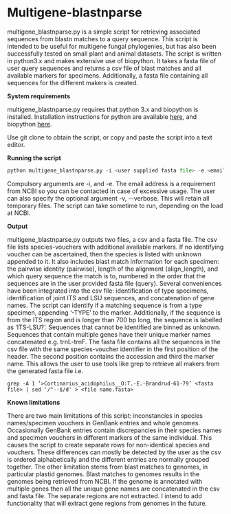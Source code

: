 # Multigene-blastnparse

multigene_blastnparse.py is a simple script for retrieving associated sequences from blastn matches to a query sequence. This script is intended to be useful for multigene fungal phylogenies, but has also been successfully tested on small plant and animal datasets. The script is written in python3.x and makes extensive use of biopython. It takes a fasta file of user query sequences and returns a csv file of blast matches and all available markers for specimens. Additionally, a fasta file containing all sequences for the different makers is created.

**System requirements**

multigene_blastnparse.py requires that python 3.x and biopython is installed. Installation instructions for python are available [here](https://www.python.org/downloads/), and biopython [here](https://biopython.org/wiki/Download).

Use git clone to obtain the script, or copy and paste the script into a text editor.

**Running the script**
```python
python multigene_blastnparse.py -i <user supplied fasta file> -e <email required by NCBI>
```
Compulsory arguments are -i, and -e. The email address is a requirement from NCBI so you can be contacted in case of excessive usage. The user can also specify the optional argument -v, --verbose. This will retain all temporary files. The script can take sometime to run, depending on the load at NCBI.

**Output**

multigene_blastnparse.py outputs two files, a csv and a fasta file. The csv file lists species-vouchers with additional available markers. If no identifying voucher can be ascertained, then the species is listed with unknown appended to it. It also includes blast match information for each specimen: the pairwise identity (pairwise), length of the alignment (align_length), and which query sequence the match is to, numbered in the order that the sequences are in the user provided fasta file (query). Several conveniences have been integrated into the csv file: identification of type specimens, identification of joint ITS and LSU sequences, and concatenation of gene names. The script can identify if a matching sequence is from a type specimen, appending ‘-TYPE’ to the marker. Additionally, if the sequence is from the ITS region and is longer than 700 bp long, the sequence is labelled as ‘ITS-LSU?’. Sequences that cannot be identified are binned as unknown. Sequences that contain multiple genes have their unique marker names concatenated e.g. trnL-trnF.
The fasta file contains all the sequences in the csv file with the same species-voucher identifier in the first position of the header. The second position contains the accession and third the marker name. This allows the user to use tools like grep to retrieve all makers from the generated fasta file i.e.

```
grep -A 1 ‘>Cortinarius_acidophilus__O:T.-E.-Brandrud-61-79’ <fasta file> | sed '/^--$/d' > <file name.fasta>
```

**Known limitations**

There are two main limitations of this script: inconstancies in species names/specimen vouchers in GenBank entries and whole genomes. Occasionally GenBank entries contain discrepancies in their species names and specimen vouchers in different markers of the same individual. This causes the script to create separate rows for non-identical species and vouchers. These differences can mostly be detected by the user as the csv is ordered alphabetically and the different entries are normally grouped together.
The other limitation stems from blast matches to genomes, in particular plastid genomes. Blast matches to genomes results in the genomes being retrieved from NCBI. If the genome is annotated with multiple genes then all the unique gene names are concatenated in the csv and fasta file. The separate regions are not extracted. I intend to add functionality that will extract gene regions from genomes in the future.
